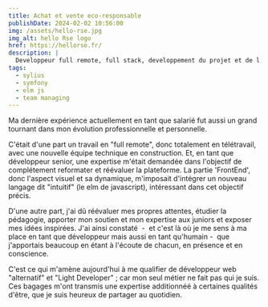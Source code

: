 ```yaml
---
title: Achat et vente eco-responsable 
publishDate: 2024-02-02 10:56:00
img: /assets/hello-rse.jpg
img_alt: hello Rse logo
href: https://hellorse.fr/
description: |
  Developpeur full remote, full stack, developpement du projet et de l'équipe de hello Rse.
tags:
  - sylius
  - symfony
  - elm js
  - team managing
---
```


Ma dernière expérience actuellement en tant que salarié fut aussi un grand tournant dans mon évolution professionnelle et personnelle.

C'était d'une part un travail en "full remote", donc totalement en télétravail, avec une nouvelle équipe technique en construction. Et, en tant que développeur senior, une expertise m'était demandée dans l'objectif de complétement reformater et réévaluer la plateforme. La partie 'FrontEnd', donc l'aspect visuel et sa dynamique, m'imposait d'intégrer un nouveau langage dit "intuitif" (le elm de javascript), intéressant dans cet objectif précis.

D'une autre part, j'ai dû réévaluer mes propres attentes, étudier la pédagogie, apporter mon soutien et mon expertise aux juniors et exposer mes idées inspirées. J'ai ainsi constaté &nbsp;-&nbsp; et c'est là où je me sens à ma place en tant que développeur mais aussi en tant qu'humain&nbsp;-&nbsp; que j'apportais beaucoup en étant à l'écoute de chacun, en présence et en conscience.

C'est ce qui m'amène aujourd'hui à me qualifier de développeur web "alternatif" et "Light Developer" ; car mon seul métier ne fait pas qui je suis. Ces bagages m'ont transmis une expertise additionnéé à certaines qualités d'être, que je suis heureux de partager au quotidien.

